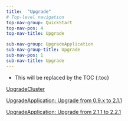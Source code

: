 ```yaml
---
title:  "Upgrade"
# Top-level navigation
top-nav-group: QuickStart
top-nav-pos: 4
top-nav-title: Upgrade

sub-nav-group: UpgradeApplication
sub-nav-group-title: Upgrade
sub-nav-pos: 1
sub-nav-title: Upgrade
---
```


* This will be replaced by the TOC
{:toc}

[UpgradeCluster]({{site.baseurl}}/QuickStart/Upgrade/UpgradeCluster.html)

[UpgradeApplication: Upgrade from 0.9.x to 2.1.1]({{site.baseurl}}/QuickStart/Upgrade/UpgradeApplication.html)

[UpgradeApplication: Upgrade from 2.1.1 to 2.2.1]({{site.baseurl}}/QuickStart/Upgrade/UpgradeToJStorm221.html)